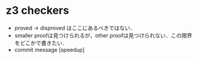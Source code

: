 # z3 checkers
* proved -> disproved はここにあるべきではない．
* smaller proofは見つけられるが，other proofは見つけられない．この限界をどこかで書きたい．
* commit message [speedup]
